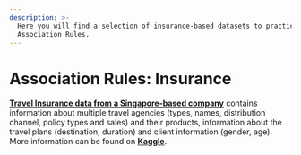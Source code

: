 ```yaml
---
description: >-
  Here you will find a selection of insurance-based datasets to practice
  Association Rules.
---
```


# Association Rules: Insurance

[**Travel Insurance data from a Singapore-based company**](https://github.com/DecodedCo/datastore/raw/master/data/travel-insurance.zip) contains information about multiple travel agencies \(types, names, distribution channel, policy types and sales\) and their products,  information about the travel plans \(destination, duration\) and client information \(gender, age\). More information can be found on [**Kaggle**](https://www.kaggle.com/mhdzahier/travel-insurance).


